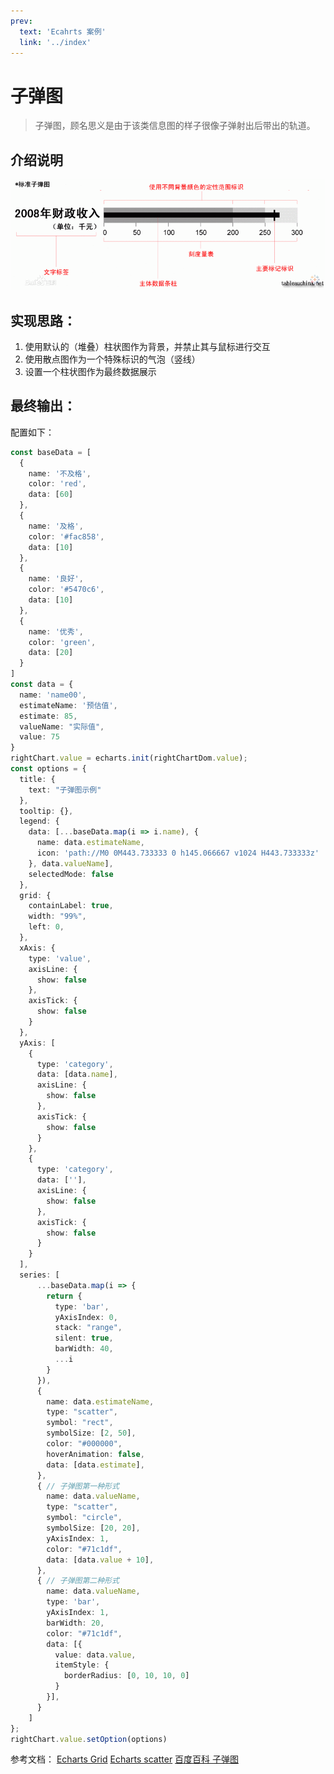 ```yaml
---
prev:
  text: 'Ecahrts 案例'
  link: '../index'
---
```


# 子弹图
> 子弹图，顾名思义是由于该类信息图的样子很像子弹射出后带出的轨道。

## 介绍说明

![img](bullet/00.png)

## 实现思路：
1. 使用默认的（堆叠）柱状图作为背景，并禁止其与鼠标进行交互
2. 使用散点图作为一个特殊标识的气泡（竖线）
3. 设置一个柱状图作为最终数据展示


## 最终输出：
<ClientOnly>
  <bullet isSelf />
</ClientOnly>

<script setup>
import bullet from '../components/bullet.vue'
</script>


配置如下：
```typescript
const baseData = [
  {
    name: '不及格',
    color: 'red',
    data: [60]
  },
  {
    name: '及格',
    color: '#fac858',
    data: [10]
  },
  {
    name: '良好',
    color: '#5470c6',
    data: [10]
  },
  {
    name: '优秀',
    color: 'green',
    data: [20]
  }
]
const data = {
  name: 'name00',
  estimateName: '预估值',
  estimate: 85,
  valueName: "实际值",
  value: 75
}
rightChart.value = echarts.init(rightChartDom.value);
const options = {
  title: {
    text: "子弹图示例"
  },
  tooltip: {},
  legend: {
    data: [...baseData.map(i => i.name), {
      name: data.estimateName,
      icon: 'path://M0 0M443.733333 0 h145.066667 v1024 H443.733333z'
    }, data.valueName],
    selectedMode: false
  },
  grid: {
    containLabel: true,
    width: "99%",
    left: 0,
  },
  xAxis: {
    type: 'value',
    axisLine: {
      show: false
    },
    axisTick: {
      show: false
    }
  },
  yAxis: [
    {
      type: 'category',
      data: [data.name],
      axisLine: {
        show: false
      },
      axisTick: {
        show: false
      }
    },
    {
      type: 'category',
      data: [''],
      axisLine: {
        show: false
      },
      axisTick: {
        show: false
      }
    }
  ],
  series: [
      ...baseData.map(i => {
        return {
          type: 'bar',
          yAxisIndex: 0,
          stack: "range",
          silent: true,
          barWidth: 40,
          ...i
        }
      }),
      {
        name: data.estimateName,
        type: "scatter",
        symbol: "rect",
        symbolSize: [2, 50],
        color: "#000000",
        hoverAnimation: false,
        data: [data.estimate],
      },
      { // 子弹图第一种形式
        name: data.valueName,
        type: "scatter",
        symbol: "circle",
        symbolSize: [20, 20],
        yAxisIndex: 1,
        color: "#71c1df",
        data: [data.value + 10],
      },
      { // 子弹图第二种形式
        name: data.valueName,
        type: 'bar',
        yAxisIndex: 1,
        barWidth: 20,
        color: "#71c1df",
        data: [{
          value: data.value,
          itemStyle: {
            borderRadius: [0, 10, 10, 0]
          }
        }],
      }
    ]
};
rightChart.value.setOption(options)
```


参考文档：
[Echarts Grid](https://echarts.apache.org/zh/option.html#grid)
[Echarts scatter](https://echarts.apache.org/zh/option.html#series-scatter.type)
[百度百科 子弹图](https://baike.baidu.com/item/%E5%AD%90%E5%BC%B9%E5%9B%BE)
